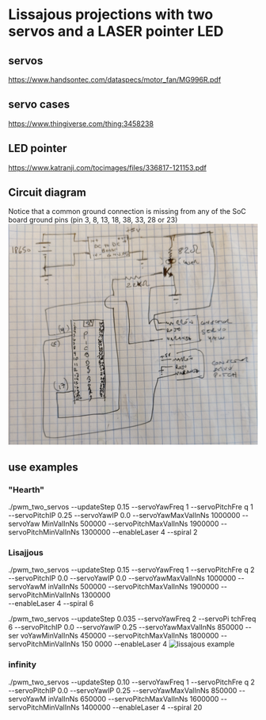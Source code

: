 # Lissajous projections with two servos and a LASER pointer LED

## servos
https://www.handsontec.com/dataspecs/motor_fan/MG996R.pdf

## servo cases
https://www.thingiverse.com/thing:3458238

## LED pointer
https://www.katranji.com/tocimages/files/336817-121153.pdf

## Circuit diagram
Notice that a common ground connection is missing from any of the SoC board ground pins (pin 3, 8, 13, 18, 38, 33, 28 or 23)
![Circuit diagram](doc/circuit_diagram.jpg)

## use examples
### "Hearth" 
./pwm_two_servos --updateStep 0.15 --servoYawFreq 1 --servoPitchFre
q 1 --servoPitchIP 0.25 --servoYawIP 0.0 --servoYawMaxValInNs 1000000 --servoYaw
MinValInNs 500000 --servoPitchMaxValInNs 1900000 --servoPitchMinValInNs 1300000 
   --enableLaser 4 --spiral 2

### Lisajjous
./pwm_two_servos --updateStep 0.15 --servoYawFreq 1 --servoPitchFre
q 2 --servoPitchIP 0.0 --servoYawIP 0.0 --servoYawMaxValInNs 1000000 --servoYawM
inValInNs 500000 --servoPitchMaxValInNs 1900000 --servoPitchMinValInNs 1300000  
  --enableLaser 4 --spiral 6

./pwm_two_servos --updateStep 0.035 --servoYawFreq 2 --servoPi
tchFreq 6 --servoPitchIP 0.0 --servoYawIP 0.25 --servoYawMaxValInNs 850000 --ser
voYawMinValInNs 450000 --servoPitchMaxValInNs 1800000 --servoPitchMinValInNs 150
0000    --enableLaser 4
![lissajous example](doc/lissajous.gif)

### infinity

./pwm_two_servos --updateStep 0.10 --servoYawFreq 1 --servoPitchFre
q 2 --servoPitchIP 0.0 --servoYawIP 0.25 --servoYawMaxValInNs 850000 --servoYawM
inValInNs 650000 --servoPitchMaxValInNs 1600000 --servoPitchMinValInNs 1400000
  --enableLaser 4 --spiral 20

